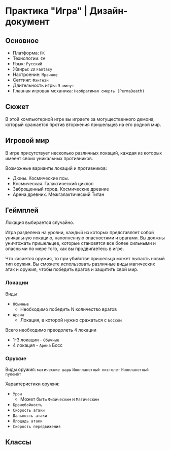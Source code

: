 # Практика "Игра" | Дизайн-документ
## Основное
- Платформа: `ПК`
- Технологии: `C#`
- Язык: `Русский`
- Жанры: `2D` `Fantasy`
- Настроение: `Мрачное`
- Сеттинг: `Фэнтези`
- Длительность игры: `5 минут`
- Главная игровая механика: `Необратимая смерть (PermaDeath)`

## Сюжет
 В этой компьютерной игре вы играете за могущественного демона, который сражается против вторжения пришельцев на его родной мир.

## Игровой мир
В игре присутствует несколько различных локаций, каждая из которых имеент своих уникальных противников.

Возможные варианты локаций и противников:
- Дюны. Космические псы.
- Космическая. Галактический циклоп
- Заброщенный город. Космические древние
- Арена древних. Межгалактический Титан

## Геймплей
Локация выбирается случайно.

Игра разделена на уровни, каждый из которых представляет собой уникальную локацию, наполненную опасностями и врагами. 
Вы должны уничтожать пришельцев, которые становятся все более сильными и опасными по мере того, как вы продвигаетесь в игре.

Что касается оружия, то при убийстве пришельца может выпасть новый тип оружия. 
Вы сможете использовать различные виды магических атак и оружия, чтобы победить врагов и защитить свой мир.

### Локации
Виды
- `Обычные`
  - Необходимо победить N количество врагов
- `Арена`
  - Локация, в которой нужно сражаться с `Боссом`

Всего необходимо преодолеть 4 локации
- 1-3 локации - `Обычные`
- 4 локация - `Арена` Босс


### Оружие
Виды оружия: `магические шары` `Инопланетный пистолет` `Инопланетный пулемёт`

Характеристики оружия:
- `Урон`
  - Может быть `Физическим` и `Магическим`
- `Бронебойность`
- `Скорость атаки`
- `Дальность атаки`
- `Площадь атаки`
- `Скорость передвижения`

## Классы

